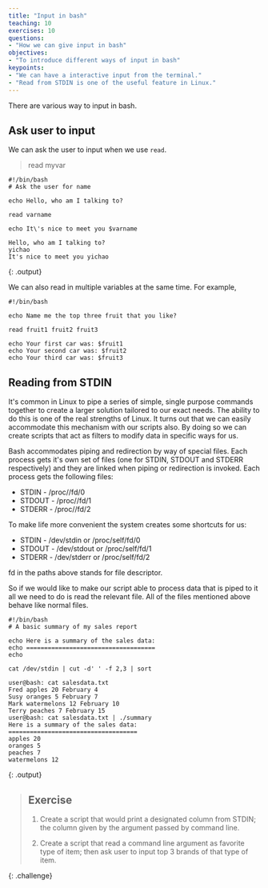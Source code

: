 ```yaml
---
title: "Input in bash"
teaching: 10
exercises: 10
questions:
- "How we can give input in bash"
objectives:
- "To introduce different ways of input in bash"
keypoints:
- "We can have a interactive input from the terminal."
- "Read from STDIN is one of the useful feature in Linux."
---
```


There are various way to input in bash.

## Ask user to input

We can ask the user to input when we use `read`.

> read myvar

```
#!/bin/bash
# Ask the user for name

echo Hello, who am I talking to?

read varname

echo It\'s nice to meet you $varname

```

~~~
Hello, who am I talking to?
yichao
It's nice to meet you yichao
~~~
{: .output}

We can also read in multiple variables at the same time. For example,

```
#!/bin/bash

echo Name me the top three fruit that you like?

read fruit1 fruit2 fruit3

echo Your first car was: $fruit1
echo Your second car was: $fruit2
echo Your third car was: $fruit3
```

## Reading from STDIN

It's common in Linux to pipe a series of simple, single purpose commands together to create a larger solution tailored to our exact needs. The ability to do this is one of the real strengths of Linux. It turns out that we can easily accommodate this mechanism with our scripts also. By doing so we can create scripts that act as filters to modify data in specific ways for us.

Bash accommodates piping and redirection by way of special files. Each process gets it's own set of files (one for STDIN, STDOUT and STDERR respectively) and they are linked when piping or redirection is invoked. Each process gets the following files:

* STDIN - /proc/<processID>/fd/0
* STDOUT - /proc/<processID>/fd/1
* STDERR - /proc/<processID>/fd/2

To make life more convenient the system creates some shortcuts for us:

* STDIN - /dev/stdin or /proc/self/fd/0
* STDOUT - /dev/stdout or /proc/self/fd/1
* STDERR - /dev/stderr or /proc/self/fd/2

fd in the paths above stands for file descriptor.

So if we would like to make our script able to process data that is piped to it all we need to do is read the relevant file. All of the files mentioned above behave like normal files.

```
#!/bin/bash
# A basic summary of my sales report

echo Here is a summary of the sales data:
echo ====================================
echo

cat /dev/stdin | cut -d' ' -f 2,3 | sort
```

~~~
user@bash: cat salesdata.txt
Fred apples 20 February 4
Susy oranges 5 February 7
Mark watermelons 12 February 10
Terry peaches 7 February 15
user@bash: cat salesdata.txt | ./summary
Here is a summary of the sales data:
====================================
apples 20
oranges 5
peaches 7
watermelons 12
~~~
{: .output}


> ## Exercise
>
> 1. Create a script that would print a designated column from STDIN; the column given by the argument passed by command line.
>
> 2. Create a script that read a command line argument as favorite type of item; then ask user to input top 3 brands of that type of item.
>
{: .challenge}
